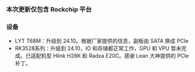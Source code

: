 ### 本次更新仅包含 Rockchip 平台

### 设备
* LYT T68M：升级到 24.10。根据厂家提供的信息，副板由 SATA 换成 PCIe
* RK3528系列：升级到 24.10，IO 和存储都正常工作，GPU 和 VPU 暂未完成。已适配机型 Hlink H28K 和 Radxa E20C。感谢 Lean 大神提供的 PCIe 补丁。

